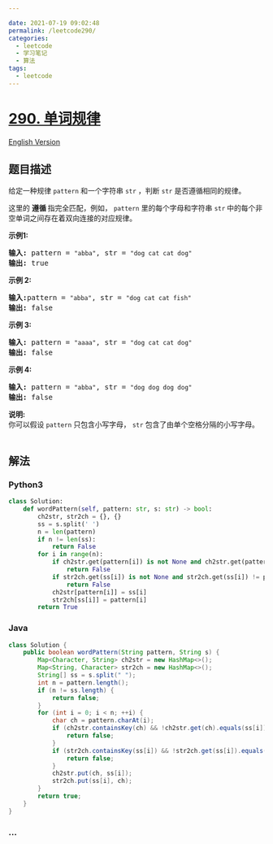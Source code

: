 ```yaml
---

date: 2021-07-19 09:02:48
permalink: /leetcode290/
categories:
  - leetcode
  - 学习笔记
  - 算法  
tags:
  - leetcode
---
```

# [290. 单词规律](https://leetcode-cn.com/problems/word-pattern)

[English Version](https://cdn.jsdelivr.net/gh/doocs/leetcode@main/solution/0200-0299/0290.Word%20Pattern/README_EN.md)

## 题目描述

<!-- 这里写题目描述 -->

<p>给定一种规律 <code>pattern</code>&nbsp;和一个字符串&nbsp;<code>str</code>&nbsp;，判断 <code>str</code> 是否遵循相同的规律。</p>

<p>这里的&nbsp;<strong>遵循&nbsp;</strong>指完全匹配，例如，&nbsp;<code>pattern</code>&nbsp;里的每个字母和字符串&nbsp;<code>str</code><strong>&nbsp;</strong>中的每个非空单词之间存在着双向连接的对应规律。</p>

<p><strong>示例1:</strong></p>

<pre><strong>输入:</strong> pattern = <code>&quot;abba&quot;</code>, str = <code>&quot;dog cat cat dog&quot;</code>
<strong>输出:</strong> true</pre>

<p><strong>示例 2:</strong></p>

<pre><strong>输入:</strong>pattern = <code>&quot;abba&quot;</code>, str = <code>&quot;dog cat cat fish&quot;</code>
<strong>输出:</strong> false</pre>

<p><strong>示例 3:</strong></p>

<pre><strong>输入:</strong> pattern = <code>&quot;aaaa&quot;</code>, str = <code>&quot;dog cat cat dog&quot;</code>
<strong>输出:</strong> false</pre>

<p><strong>示例&nbsp;4:</strong></p>

<pre><strong>输入:</strong> pattern = <code>&quot;abba&quot;</code>, str = <code>&quot;dog dog dog dog&quot;</code>
<strong>输出:</strong> false</pre>

<p><strong>说明:</strong><br>
你可以假设&nbsp;<code>pattern</code>&nbsp;只包含小写字母，&nbsp;<code>str</code>&nbsp;包含了由单个空格分隔的小写字母。&nbsp; &nbsp;&nbsp;</p>


## 解法

<!-- 这里可写通用的实现逻辑 -->

<!-- tabs:start -->

### **Python3**

<!-- 这里可写当前语言的特殊实现逻辑 -->

```python
class Solution:
    def wordPattern(self, pattern: str, s: str) -> bool:
        ch2str, str2ch = {}, {}
        ss = s.split(' ')
        n = len(pattern)
        if n != len(ss):
            return False
        for i in range(n):
            if ch2str.get(pattern[i]) is not None and ch2str.get(pattern[i]) != ss[i]:
                return False
            if str2ch.get(ss[i]) is not None and str2ch.get(ss[i]) != pattern[i]:
                return False
            ch2str[pattern[i]] = ss[i]
            str2ch[ss[i]] = pattern[i]
        return True
```

### **Java**

<!-- 这里可写当前语言的特殊实现逻辑 -->

```java
class Solution {
    public boolean wordPattern(String pattern, String s) {
        Map<Character, String> ch2str = new HashMap<>();
        Map<String, Character> str2ch = new HashMap<>();
        String[] ss = s.split(" ");
        int n = pattern.length();
        if (n != ss.length) {
            return false;
        }
        for (int i = 0; i < n; ++i) {
            char ch = pattern.charAt(i);
            if (ch2str.containsKey(ch) && !ch2str.get(ch).equals(ss[i])) {
                return false;
            }
            if (str2ch.containsKey(ss[i]) && !str2ch.get(ss[i]).equals(ch)) {
                return false;
            }
            ch2str.put(ch, ss[i]);
            str2ch.put(ss[i], ch);
        }
        return true;
    }
}
```

### **...**

```

```

<!-- tabs:end -->

